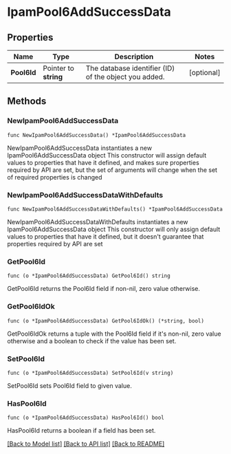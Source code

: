 # IpamPool6AddSuccessData

## Properties

Name | Type | Description | Notes
------------ | ------------- | ------------- | -------------
**Pool6Id** | Pointer to **string** | The database identifier (ID) of the object you added. | [optional] 

## Methods

### NewIpamPool6AddSuccessData

`func NewIpamPool6AddSuccessData() *IpamPool6AddSuccessData`

NewIpamPool6AddSuccessData instantiates a new IpamPool6AddSuccessData object
This constructor will assign default values to properties that have it defined,
and makes sure properties required by API are set, but the set of arguments
will change when the set of required properties is changed

### NewIpamPool6AddSuccessDataWithDefaults

`func NewIpamPool6AddSuccessDataWithDefaults() *IpamPool6AddSuccessData`

NewIpamPool6AddSuccessDataWithDefaults instantiates a new IpamPool6AddSuccessData object
This constructor will only assign default values to properties that have it defined,
but it doesn't guarantee that properties required by API are set

### GetPool6Id

`func (o *IpamPool6AddSuccessData) GetPool6Id() string`

GetPool6Id returns the Pool6Id field if non-nil, zero value otherwise.

### GetPool6IdOk

`func (o *IpamPool6AddSuccessData) GetPool6IdOk() (*string, bool)`

GetPool6IdOk returns a tuple with the Pool6Id field if it's non-nil, zero value otherwise
and a boolean to check if the value has been set.

### SetPool6Id

`func (o *IpamPool6AddSuccessData) SetPool6Id(v string)`

SetPool6Id sets Pool6Id field to given value.

### HasPool6Id

`func (o *IpamPool6AddSuccessData) HasPool6Id() bool`

HasPool6Id returns a boolean if a field has been set.


[[Back to Model list]](../README.md#documentation-for-models) [[Back to API list]](../README.md#documentation-for-api-endpoints) [[Back to README]](../README.md)


